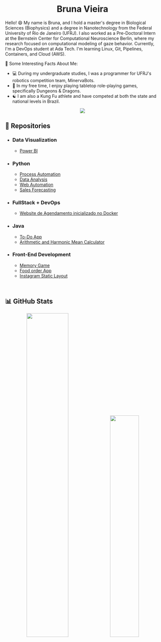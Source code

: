 <h1 align='center'>Bruna Vieira</h1>

<!--
**Brubsy/Brubsy** is a ✨ _special_ ✨ repository because its `README.md` (this file) appears on your GitHub profile.

Here are some ideas to get you started:

- 🔭 I’m currently working on ...
- 🌱 I’m currently learning ...
- 👯 I’m looking to collaborate on ...
- 🤔 I’m looking for help with ...
- 💬 Ask me about ...
- 📫 How to reach me: ...
- 😄 Pronouns: ...
- ⚡ Fun fact: ...


Hello! 😄 Eu me chamo Bruna. Sou mestre em Ciências Biológicas (Biofísica) e formada em Nanotecnologia pela Universidade Federal do Rio de Janeiro (UFRJ). Estou em busca da transição de carreira para a área de tecnologia. -->

Hello! 😄 My name is Bruna, and I hold a master's degree in Biological Sciences (Biophysics) and a degree in Nanotechnology from the Federal University of Rio de Janeiro (UFRJ). I also worked as a Pre-Doctoral Intern at the Bernstein Center for Computational Neuroscience Berlin, where my research focused on computational modeling of gaze behavior. Currently, I'm a DevOps student at Ada Tech. I'm learning Linux, Git, Pipelines, Containers, and Cloud (AWS).

🌟 Some Interesting Facts About Me:
- 💻 During my undergraduate studies, I was a programmer for UFRJ's robotics competition team, MinervaBots.
- 🎲 In my free time, I enjoy playing tabletop role-playing games, specifically Dungeons & Dragons.
- ☯️ I am also a Kung Fu athlete and have competed at both the state and national levels in Brazil.

<p align="center">
<a href="https://www.linkedin.com/in/tvieirabruna/"><img style="height: auto; width: auto;" class="img" src="https://img.shields.io/badge/tvieirabruna-0077B5?style=for-the-badge&logo=linkedin&logoColor=white" /></a>
</p>

<!--
#### 🌟 Curiosidades: 

- :computer: Durante a graduação, fui programadora da equipe de competição de robótica da UFRJ, a MinervaBots.
- :game_die: Jogo RPG, mais especificamente, D&D.
- :yin_yang: Sou atleta de Kung Fu.
<br> -->

## 📁 Repositories

 - ### Data Visualization
    - [Power BI](https://github.com/tvieirabruna/dashboards-powerbi)
 
 - ### Python
    - [Process Automation](https://github.com/tvieirabruna/automacao-de-processos)
    - [Data Analysis](https://github.com/tvieirabruna/analise-de-dados)
    - [Web Automation](https://github.com/tvieirabruna/web-scraping)
    - [Sales Forecasting](https://github.com/tvieirabruna/previsao-de-vendas)
  
 - ### FullStack + DevOps
    - [Website de Agendamento inicializado no Docker](https://github.com/tvieirabruna/website-agendamento-docker)

 - ### Java
    - [To-Do App](https://github.com/tvieirabruna/todo-app)
    - [Arithmetic and Harmonic Mean Calculator](https://github.com/tvieirabruna/CodingTank_Sinqia)
 
 - ### Front-End Development
    - [Memory Game](https://github.com/tvieirabruna/Projeto_04_parrotsCardGame)
    - [Food order App](https://github.com/tvieirabruna/projeto3-driveneats)
    - [Instagram Static Layout](https://github.com/tvieirabruna/projeto2-instagram)

<br>

## 📊 GitHub Stats

<div class='container' flex-direction ='row' align='center';>
<img style="height: auto; width: 52%;" class="img" src="https://github-readme-stats.vercel.app/api?username=tvieirabruna&show_icons=true&theme=tokyonight&border_color=638fda" />
&nbsp;
<img style="height: auto; width: 43%;" class="img" src="https://github-readme-stats.vercel.app/api/top-langs/?username=tvieirabruna&layout=compact&theme=tokyonight&border_color=638fda" /></div>
</div>




